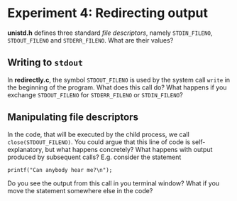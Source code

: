 # Experiment 4: Redirecting output
 
**unistd.h** defines three standard *file descriptors*, namely
`STDIN_FILENO`, `STDOUT_FILENO` and `STDERR_FILENO`. What are
their values?

## Writing to `stdout`
In **redirectly.c**, the symbol `STDOUT_FILENO` is used by the
system call `write` in the beginning of the program. What does
this call do? What happens if you exchange `STDOUT_FILENO` for
`STDERR_FILENO` or `STDIN_FILENO`?

## Manipulating file descriptors
In the code, that will be executed by the child process, we call
`close(STDOUT_FILENO)`. You could argue that this line of code is
self-explanatory, but what happens concretely? What happens
with output produced by subsequent calls? E.g. consider the statement
```
printf("Can anybody hear me?\n");
```
Do you see the output from this call in you terminal window?
What if you move the statement somewhere else in the code?